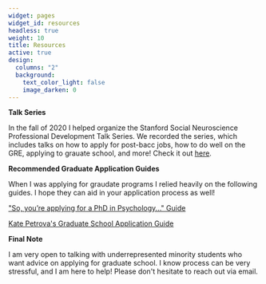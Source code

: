 ```yaml
---
widget: pages
widget_id: resources
headless: true
weight: 10
title: Resources
active: true
design:
  columns: "2"
  background:
    text_color_light: false
    image_darken: 0
---
```

**Talk Series**

In the fall of 2020 I helped organize the Stanford Social Neuroscience Professional Development Talk Series. We recorded the series, which includes talks on how to apply for post-bacc jobs, how to do well on the GRE, applying to grauate school, and more! Check it out [here](https://www.ssnl.stanford.edu/resources).

**Recommended Graduate Application Guides**

When I was applying for graudate programs I relied heavily on the following guides. I hope they can aid in your application process as well! 

["So, you’re applying for a PhD in Psychology..." Guide](https://drive.google.com/file/d/1wHd_BRG3SHI-8sFS4E-0ilzp_IaKpQsd/view)

[Kate Petrova's Graduate School Application Guide](https://www.kpetrova.com/resources)

**Final Note**

I am very open to talking with underrepresented minority students who want advice on applying for graduate school. I know process can be very stressful, and I am here to help! Please don't hesitate to reach out via email.
